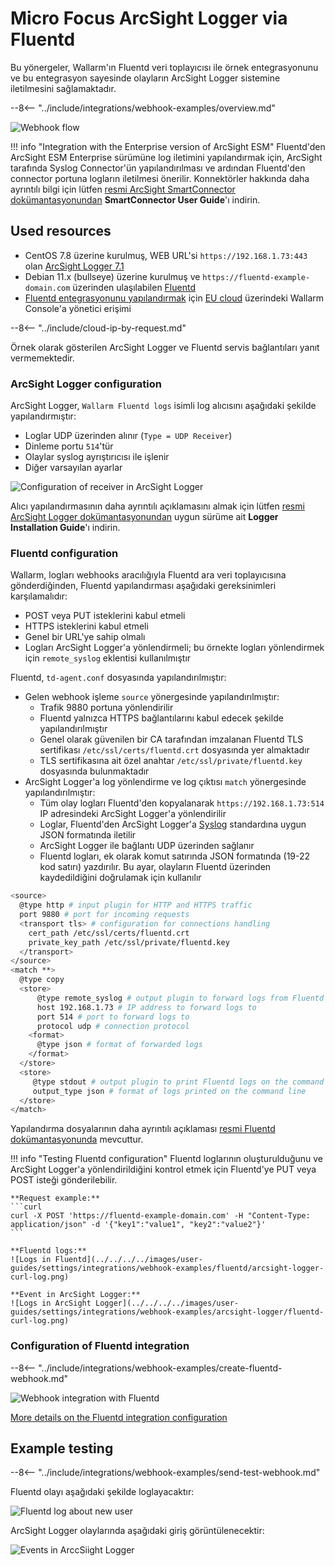 # Micro Focus ArcSight Logger via Fluentd

Bu yönergeler, Wallarm'ın Fluentd veri toplayıcısı ile örnek entegrasyonunu ve bu entegrasyon sayesinde olayların ArcSight Logger sistemine iletilmesini sağlamaktadır.

--8<-- "../include/integrations/webhook-examples/overview.md"

![Webhook flow](../../../../images/user-guides/settings/integrations/webhook-examples/fluentd/arcsight-logger-scheme.png)

!!! info "Integration with the Enterprise version of ArcSight ESM"
    Fluentd'den ArcSight ESM Enterprise sürümüne log iletimini yapılandırmak için, ArcSight tarafında Syslog Connector'ün yapılandırılması ve ardından Fluentd'den connector portuna logların iletilmesi önerilir. Konnektörler hakkında daha ayrıntılı bilgi için lütfen [resmi ArcSight SmartConnector dokümantasyonundan](https://community.microfocus.com/t5/ArcSight-Connectors/ct-p/ConnectorsDocs) **SmartConnector User Guide**'ı indirin.

## Used resources

* CentOS 7.8 üzerine kurulmuş, WEB URL'si `https://192.168.1.73:443` olan [ArcSight Logger 7.1](#arcsight-logger-configuration)
* Debian 11.x (bullseye) üzerine kurulmuş ve `https://fluentd-example-domain.com` üzerinden ulaşılabilen [Fluentd](#fluentd-configuration)
* [Fluentd entegrasyonunu yapılandırmak](#configuration-of-fluentd-integration) için [EU cloud](https://my.wallarm.com) üzerindeki Wallarm Console'a yönetici erişimi

--8<-- "../include/cloud-ip-by-request.md"

Örnek olarak gösterilen ArcSight Logger ve Fluentd servis bağlantıları yanıt vermemektedir.

### ArcSight Logger configuration

ArcSight Logger, `Wallarm Fluentd logs` isimli log alıcısını aşağıdaki şekilde yapılandırmıştır:

* Loglar UDP üzerinden alınır (`Type = UDP Receiver`)
* Dinleme portu `514`'tür
* Olaylar syslog ayrıştırıcısı ile işlenir
* Diğer varsayılan ayarlar

![Configuration of receiver in ArcSight Logger](../../../../images/user-guides/settings/integrations/webhook-examples/arcsight-logger/fluentd-setup.png)

Alıcı yapılandırmasının daha ayrıntılı açıklamasını almak için lütfen [resmi ArcSight Logger dokümantasyonundan](https://community.microfocus.com/t5/Logger-Documentation/ct-p/LoggerDoc) uygun sürüme ait **Logger Installation Guide**'ı indirin.

### Fluentd configuration

Wallarm, logları webhooks aracılığıyla Fluentd ara veri toplayıcısına gönderdiğinden, Fluentd yapılandırması aşağıdaki gereksinimleri karşılamalıdır:

* POST veya PUT isteklerini kabul etmeli
* HTTPS isteklerini kabul etmeli
* Genel bir URL'ye sahip olmalı
* Logları ArcSight Logger'a yönlendirmeli; bu örnekte logları yönlendirmek için `remote_syslog` eklentisi kullanılmıştır

Fluentd, `td-agent.conf` dosyasında yapılandırılmıştır:

* Gelen webhook işleme `source` yönergesinde yapılandırılmıştır:
    * Trafik 9880 portuna yönlendirilir
    * Fluentd yalnızca HTTPS bağlantılarını kabul edecek şekilde yapılandırılmıştır
    * Genel olarak güvenilen bir CA tarafından imzalanan Fluentd TLS sertifikası `/etc/ssl/certs/fluentd.crt` dosyasında yer almaktadır
    * TLS sertifikasına ait özel anahtar `/etc/ssl/private/fluentd.key` dosyasında bulunmaktadır
* ArcSight Logger'a log yönlendirme ve log çıktısı `match` yönergesinde yapılandırılmıştır:
    * Tüm olay logları Fluentd'den kopyalanarak `https://192.168.1.73:514` IP adresindeki ArcSight Logger'a yönlendirilir
    * Loglar, Fluentd'den ArcSight Logger'a [Syslog](https://en.wikipedia.org/wiki/Syslog) standardına uygun JSON formatında iletilir
    * ArcSight Logger ile bağlantı UDP üzerinden sağlanır
    * Fluentd logları, ek olarak komut satırında JSON formatında (19-22 kod satırı) yazdırılır. Bu ayar, olayların Fluentd üzerinden kaydedildiğini doğrulamak için kullanılır

```bash linenums="1"
<source>
  @type http # input plugin for HTTP and HTTPS traffic
  port 9880 # port for incoming requests
  <transport tls> # configuration for connections handling
    cert_path /etc/ssl/certs/fluentd.crt
    private_key_path /etc/ssl/private/fluentd.key
  </transport>
</source>
<match **>
  @type copy
  <store>
      @type remote_syslog # output plugin to forward logs from Fluentd via Syslog
      host 192.168.1.73 # IP address to forward logs to
      port 514 # port to forward logs to
      protocol udp # connection protocol
    <format>
      @type json # format of forwarded logs
    </format>
  </store>
  <store>
     @type stdout # output plugin to print Fluentd logs on the command line
     output_type json # format of logs printed on the command line
  </store>
</match>
```

Yapılandırma dosyalarının daha ayrıntılı açıklaması [resmi Fluentd dokümantasyonunda](https://docs.fluentd.org/configuration/config-file) mevcuttur.

!!! info "Testing Fluentd configuration"
    Fluentd loglarının oluşturulduğunu ve ArcSight Logger'a yönlendirildiğini kontrol etmek için Fluentd'ye PUT veya POST isteği gönderilebilir.

    **Request example:**
    ```curl
    curl -X POST 'https://fluentd-example-domain.com' -H "Content-Type: application/json" -d '{"key1":"value1", "key2":"value2"}'
    ```

    **Fluentd logs:**
    ![Logs in Fluentd](../../../../images/user-guides/settings/integrations/webhook-examples/fluentd/arcsight-logger-curl-log.png)

    **Event in ArcSight Logger:**
    ![Logs in ArcSight Logger](../../../../images/user-guides/settings/integrations/webhook-examples/arcsight-logger/fluentd-curl-log.png)

### Configuration of Fluentd integration

--8<-- "../include/integrations/webhook-examples/create-fluentd-webhook.md"

![Webhook integration with Fluentd](../../../../images/user-guides/settings/integrations/add-fluentd-integration.png)

[More details on the Fluentd integration configuration](../fluentd.md)

## Example testing

--8<-- "../include/integrations/webhook-examples/send-test-webhook.md"

Fluentd olayı aşağıdaki şekilde loglayacaktır:

![Fluentd log about new user](../../../../images/user-guides/settings/integrations/webhook-examples/fluentd/arcsight-logger-user-log.png)

ArcSight Logger olaylarında aşağıdaki giriş görüntülenecektir:

![Events in ArccSiight Logger](../../../../images/user-guides/settings/integrations/webhook-examples/arcsight-logger/fluentd-user.png)